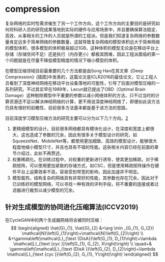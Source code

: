 
# compression

复杂网络的实时性需求催生了另一个工作方向，这个工作方向的主要目的是研究如何将科研人员的研究成果落地到实际的硬件与应用场景中，并且要确保算法稳定、高效，从事相关的工作的人员就是所谓的工程派。但是我们知道复杂网络的参数数量肯定远多于简单网络的参数数量，这就导致复杂网络的模型体积远大于简单网络的模型体积，很多模型的体积极易超过1GB，这种体积的模型无论是在移动平台上存储（存储空间不足）还是执行（内存更小）都极其困难，因此工程派面临的第一个问题就是在尽量不降低模型精度的情况下缩小模型的体积。

在模型压缩领域目前最重要的几个方法都是由Song Han在其文章《Deep Compression》[插图]中发表的，这篇论文是ICLR2016的最佳论文，它让工程人员看到了深度神经网络在移动平台设备落地的可能性，引导了后面对模型压缩的一系列研究。不过其实早在1989年，Lecun就已提出了OBD（Optimal Brain Damage）这种剔除模型中不重要的参数以减小网络体积的方法，只不过当时的计算资源还不足以解决神经网络的计算，更不用说深度神经网络了，即便如此该方法仍具有很好的前瞻性，目前很多方法基本都是基于该方法的思路。

目前深度学习模型压缩方法的研究主要可以分为以下几个方向。[2]
1. 更精细模型的设计。目前很多网络都具有模块化设计，在深度和宽度上都很大，这也造成了参数的冗余，因此有很多关于模型设计的研究，如SqueezeNet、MobileNet等，都使用更加细致、高效的模型设计，能够很大程度地缩小模型尺寸，并且也具有不错的性能。这些相关内容已经在前面的章节介绍过，此处不再赘述。
2. 权重稀疏化。在训练过程中，对权重的更新进行诱导，使其更加稀疏，对于稀疏矩阵，可以使用更加紧致的存储方式，如CSC，但是使用稀疏矩阵操作在硬件平台上运算效率不高，容易受到带宽的影响，因此加速并不明显。
3. 模型裁剪。结构复杂的网络具有非常好的性能，其参数也存在冗余，因此对于已训练好的模型网络，可以寻找一种有效的评判手段，将不重要的连接或者过滤器进行裁剪以减少模型的冗余。

## 针对生成模型的协同进化压缩算法(ICCV2019)

在CycleGAN中的两个生成器网络将会被同时压缩：
$$
\begin{aligned}
\hat{G}_{1}, \hat{G}_{2} &=\arg \min _{G_{1}, G_{2}} \mathcal{N}\left(G_{1}\right)+\mathcal{N}\left(G_{2}\right) \\
&+\gamma\left(\mathcal{L}_{\text {DisA}}\left(G_{1}, D_{1}\right)+\lambda \mathcal{L}_{\text {cyc }}\left(G_{1}, G_{2}, X\right)\right) \\
\quad+& \gamma\left(\mathcal{L}_{\text {DisA }}\left(G_{2}, D_{2}\right)+\lambda \mathcal{L}_{\text {cyc }}\left(G_{2}, G_{1}, Y\right)\right)
\end{aligned}
$$

[2]: https://weread.qq.com/web/reader/5a5326d0719ecf5f5a52e7ek0723244023c072b030ba601
